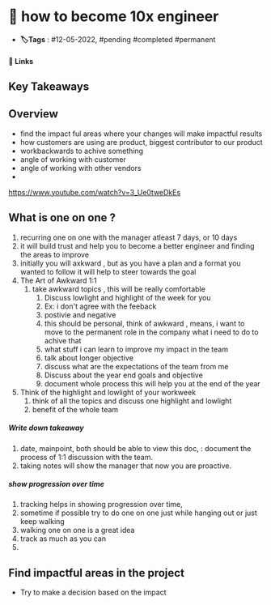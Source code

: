 # 📑 how to become 10x engineer

- **🏷️Tags** : #12-05-2022,  #pending #completed #permanent

#### 🔗 Links


## Key Takeaways

## Overview
- find the impact ful areas where your changes will make impactful results
- how customers are using are product, biggest contributor to our product
- workbackwards to achive something
- angle of working with customer
- angle of working with other vendors
- 

https://www.youtube.com/watch?v=3_Ue0tweDkEs


## What is one on one ?
1. recurring one on one with the manager atleast 7 days, or 10 days
2. it will build  trust and help you to become a better engineer and finding the areas to improve
3. initially you will axkward , but as you have a plan and a format you wanted to follow it will help to steer towards the goal
4. The Art of Awkward 1:1
	1. take awkward topics , this will be really comfortable
		1. Discuss lowlight and highlight of the week for you 
		2. Ex: i don't agree with the feeback
		3. postivie and negative
		4. this should be personal, think of awkward , means, i want to move to the permanent role in the company what i need to do to achive that
		5. what stuff i can learn to improve my impact in the team
		6. talk about longer objective 
		7. discuss what are the expectations of the team from me
		8. Discuss about the year end goals and objective
		9. document whole process this will help you at the end of the year 
5. Think of the highlight and lowlight of your workweek
	1. think of all the topics and discuss one highlight and lowlight
	2. benefit of the whole team

##### Write down takeaway 
1. date, mainpoint, both should be able to view this doc, : document the process of 1:1 discussion with the team.
2. taking notes will show the manager that now you are proactive. 


##### show progression over time
1. tracking helps in showing progression over time, 
2. sometime if possible try to do one on one just while hanging out or just keep walking
3. walking one on one is a great idea
4. track as much as you can 
5. 




## Find impactful areas in the project
- Try to make a decision based on the impact 
